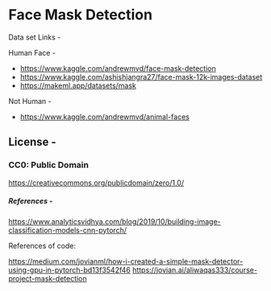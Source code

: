 # Face Mask Detection

Data set Links - 

Human Face -
* https://www.kaggle.com/andrewmvd/face-mask-detection
* https://www.kaggle.com/ashishjangra27/face-mask-12k-images-dataset
* https://makeml.app/datasets/mask

Not Human - 
* https://www.kaggle.com/andrewmvd/animal-faces

## License - 

### CC0: Public Domain
https://creativecommons.org/publicdomain/zero/1.0/



##### References -

https://www.analyticsvidhya.com/blog/2019/10/building-image-classification-models-cnn-pytorch/



References of code:

https://medium.com/jovianml/how-i-created-a-simple-mask-detector-using-gpu-in-pytorch-bd13f3542f46
https://jovian.ai/aliwaqas333/course-project-mask-detection
